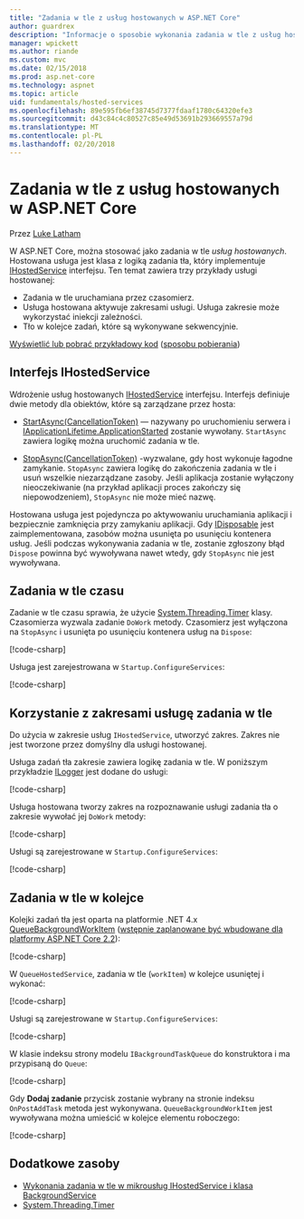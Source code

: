 ```yaml
---
title: "Zadania w tle z usług hostowanych w ASP.NET Core"
author: guardrex
description: "Informacje o sposobie wykonania zadania w tle z usług hostowanych w ASP.NET Core."
manager: wpickett
ms.author: riande
ms.custom: mvc
ms.date: 02/15/2018
ms.prod: asp.net-core
ms.technology: aspnet
ms.topic: article
uid: fundamentals/hosted-services
ms.openlocfilehash: 89e595fb6ef38745d7377fdaaf1780c64320efe3
ms.sourcegitcommit: d43c84c4c80527c85e49d53691b293669557a79d
ms.translationtype: MT
ms.contentlocale: pl-PL
ms.lasthandoff: 02/20/2018
---
```

# <a name="background-tasks-with-hosted-services-in-aspnet-core"></a>Zadania w tle z usług hostowanych w ASP.NET Core

Przez [Luke Latham](https://github.com/guardrex)

W ASP.NET Core, można stosować jako zadania w tle *usług hostowanych*. Hostowana usługa jest klasa z logiką zadania tła, który implementuje [IHostedService](/dotnet/api/microsoft.extensions.hosting.ihostedservice) interfejsu. Ten temat zawiera trzy przykłady usługi hostowanej:

* Zadania w tle uruchamiana przez czasomierz.
* Usługa hostowana aktywuje zakresami usługi. Usługa zakresie może wykorzystać iniekcji zależności.
* Tło w kolejce zadań, które są wykonywane sekwencyjnie.

[Wyświetlić lub pobrać przykładowy kod](https://github.com/aspnet/Docs/tree/master/aspnetcore/fundamentals/hosted-services/samples/2.x) ([sposobu pobierania](xref:tutorials/index#how-to-download-a-sample))

## <a name="ihostedservice-interface"></a>Interfejs IHostedService

Wdrożenie usług hostowanych [IHostedService](/dotnet/api/microsoft.extensions.hosting.ihostedservice) interfejsu. Interfejs definiuje dwie metody dla obiektów, które są zarządzane przez hosta:

* [StartAsync(CancellationToken)](/dotnet/api/microsoft.extensions.hosting.ihostedservice.startasync) — nazywany po uruchomieniu serwera i [IApplicationLifetime.ApplicationStarted](/dotnet/api/microsoft.aspnetcore.hosting.iapplicationlifetime.applicationstarted) zostanie wywołany. `StartAsync` zawiera logikę można uruchomić zadania w tle.

* [StopAsync(CancellationToken)](/dotnet/api/microsoft.extensions.hosting.ihostedservice.stopasync) -wyzwalane, gdy host wykonuje łagodne zamykanie. `StopAsync` zawiera logikę do zakończenia zadania w tle i usuń wszelkie niezarządzane zasoby. Jeśli aplikacja zostanie wyłączony nieoczekiwanie (na przykład aplikacji proces zakończy się niepowodzeniem), `StopAsync` nie może mieć nazwę.

Hostowana usługa jest pojedyncza po aktywowaniu uruchamiania aplikacji i bezpiecznie zamknięcia przy zamykaniu aplikacji. Gdy [IDisposable](/dotnet/api/system.idisposable) jest zaimplementowana, zasobów można usunięta po usunięciu kontenera usług. Jeśli podczas wykonywania zadania w tle, zostanie zgłoszony błąd `Dispose` powinna być wywoływana nawet wtedy, gdy `StopAsync` nie jest wywoływana.

## <a name="timed-background-tasks"></a>Zadania w tle czasu

Zadanie w tle czasu sprawia, że użycie [System.Threading.Timer](/dotnet/api/system.threading.timer) klasy. Czasomierza wyzwala zadanie `DoWork` metody. Czasomierz jest wyłączona na `StopAsync` i usunięta po usunięciu kontenera usług na `Dispose`:

[!code-csharp[](hosted-services/samples/2.x/Services/TimedHostedService.cs?name=snippet1&highlight=15-16,30,37)]

Usługa jest zarejestrowana w `Startup.ConfigureServices`:

[!code-csharp[](hosted-services/samples/2.x/Startup.cs?name=snippet1)]

## <a name="consuming-a-scoped-service-in-a-background-task"></a>Korzystanie z zakresami usługę zadania w tle

Do użycia w zakresie usług `IHostedService`, utworzyć zakres. Zakres nie jest tworzone przez domyślny dla usługi hostowanej.

Usługa zadań tła zakresie zawiera logikę zadania w tle. W poniższym przykładzie [ILogger](/dotnet/api/microsoft.extensions.logging.ilogger) jest dodane do usługi:

[!code-csharp[](hosted-services/samples/2.x/Services/ScopedProcessingService.cs?name=snippet1)]

Usługa hostowana tworzy zakres na rozpoznawanie usługi zadania tła o zakresie wywołać jej `DoWork` metody:

[!code-csharp[](hosted-services/samples/2.x/Services/ConsumeScopedServiceHostedService.cs?name=snippet1&highlight=29-36)]

Usługi są zarejestrowane w `Startup.ConfigureServices`:

[!code-csharp[](hosted-services/samples/2.x/Startup.cs?name=snippet2)]

## <a name="queued-background-tasks"></a>Zadania w tle w kolejce

Kolejki zadań tła jest oparta na platformie .NET 4.x [QueueBackgroundWorkItem](/dotnet/api/system.web.hosting.hostingenvironment.queuebackgroundworkitem) ([wstępnie zaplanowane być wbudowane dla platformy ASP.NET Core 2.2](https://github.com/aspnet/Hosting/issues/1280)):

[!code-csharp[](hosted-services/samples/2.x/Services/BackgroundTaskQueue.cs?name=snippet1)]

W `QueueHostedService`, zadania w tle (`workItem`) w kolejce usuniętej i wykonać:

[!code-csharp[](hosted-services/samples/2.x/Services/QueuedHostedService.cs?name=snippet1&highlight=30-31,35)]

Usługi są zarejestrowane w `Startup.ConfigureServices`:

[!code-csharp[](hosted-services/samples/2.x/Startup.cs?name=snippet3)]

W klasie indeksu strony modelu `IBackgroundTaskQueue` do konstruktora i ma przypisaną do `Queue`:

[!code-csharp[](hosted-services/samples/2.x/Pages/Index.cshtml.cs?name=snippet1)]

Gdy **Dodaj zadanie** przycisk zostanie wybrany na stronie indeksu `OnPostAddTask` metoda jest wykonywana. `QueueBackgroundWorkItem` jest wywoływana można umieścić w kolejce elementu roboczego:

[!code-csharp[](hosted-services/samples/2.x/Pages/Index.cshtml.cs?name=snippet2)]

## <a name="additional-resources"></a>Dodatkowe zasoby

* [Wykonania zadania w tle w mikrousług IHostedService i klasa BackgroundService](/dotnet/standard/microservices-architecture/multi-container-microservice-net-applications/background-tasks-with-ihostedservice)
* [System.Threading.Timer](/dotnet/api/system.threading.timer)
